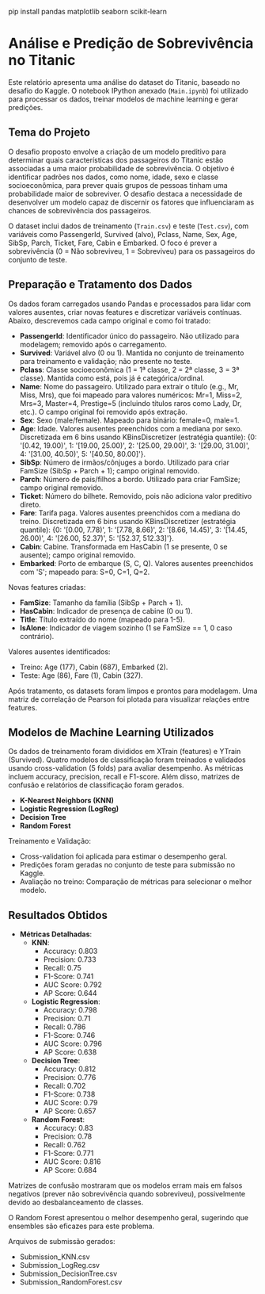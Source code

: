 pip install pandas matplotlib seaborn scikit-learn

# Análise e Predição de Sobrevivência no Titanic

Este relatório apresenta uma análise do dataset do Titanic, baseado no desafio do Kaggle[](https://www.kaggle.com/competitions/titanic/overview). O notebook IPython anexado (`Main.ipynb`) foi utilizado para processar os dados, treinar modelos de machine learning e gerar predições.

## Tema do Projeto

O desafio proposto envolve a criação de um modelo preditivo para determinar quais características dos passageiros do Titanic estão associadas a uma maior probabilidade de sobrevivência. O objetivo é identificar padrões nos dados, como nome, idade, sexo e classe socioeconômica, para prever quais grupos de pessoas tinham uma probabilidade maior de sobreviver. O desafio destaca a necessidade de desenvolver um modelo capaz de discernir os fatores que influenciaram as chances de sobrevivência dos passageiros.

O dataset inclui dados de treinamento (`Train.csv`) e teste (`Test.csv`), com variáveis como PassengerId, Survived (alvo), Pclass, Name, Sex, Age, SibSp, Parch, Ticket, Fare, Cabin e Embarked. O foco é prever a sobrevivência (0 = Não sobreviveu, 1 = Sobreviveu) para os passageiros do conjunto de teste.

## Preparação e Tratamento dos Dados

Os dados foram carregados usando Pandas e processados para lidar com valores ausentes, criar novas features e discretizar variáveis contínuas. Abaixo, descrevemos cada campo original e como foi tratado:

- **PassengerId**: Identificador único do passageiro. Não utilizado para modelagem; removido após o carregamento.
- **Survived**: Variável alvo (0 ou 1). Mantida no conjunto de treinamento para treinamento e validação; não presente no teste.
- **Pclass**: Classe socioeconômica (1 = 1ª classe, 2 = 2ª classe, 3 = 3ª classe). Mantida como está, pois já é categórica/ordinal.
- **Name**: Nome do passageiro. Utilizado para extrair o título (e.g., Mr, Miss, Mrs), que foi mapeado para valores numéricos: Mr=1, Miss=2, Mrs=3, Master=4, Prestige=5 (incluindo títulos raros como Lady, Dr, etc.). O campo original foi removido após extração.
- **Sex**: Sexo (male/female). Mapeado para binário: female=0, male=1.
- **Age**: Idade. Valores ausentes preenchidos com a mediana por sexo. Discretizada em 6 bins usando KBinsDiscretizer (estratégia quantile): {0: '[0.42, 19.00)', 1: '[19.00, 25.00)', 2: '[25.00, 29.00)', 3: '[29.00, 31.00)', 4: '[31.00, 40.50)', 5: '[40.50, 80.00]'}.
- **SibSp**: Número de irmãos/cônjuges a bordo. Utilizado para criar FamSize (SibSp + Parch + 1); campo original removido.
- **Parch**: Número de pais/filhos a bordo. Utilizado para criar FamSize; campo original removido.
- **Ticket**: Número do bilhete. Removido, pois não adiciona valor preditivo direto.
- **Fare**: Tarifa paga. Valores ausentes preenchidos com a mediana do treino. Discretizada em 6 bins usando KBinsDiscretizer (estratégia quantile): {0: '[0.00, 7.78)', 1: '[7.78, 8.66)', 2: '[8.66, 14.45)', 3: '[14.45, 26.00)', 4: '[26.00, 52.37)', 5: '[52.37, 512.33]'}.
- **Cabin**: Cabine. Transformada em HasCabin (1 se presente, 0 se ausente); campo original removido.
- **Embarked**: Porto de embarque (S, C, Q). Valores ausentes preenchidos com 'S'; mapeado para: S=0, C=1, Q=2.

Novas features criadas:
- **FamSize**: Tamanho da família (SibSp + Parch + 1).
- **HasCabin**: Indicador de presença de cabine (0 ou 1).
- **Title**: Título extraído do nome (mapeado para 1-5).
- **IsAlone**: Indicador de viagem sozinho (1 se FamSize == 1, 0 caso contrário).

Valores ausentes identificados:
- Treino: Age (177), Cabin (687), Embarked (2).
- Teste: Age (86), Fare (1), Cabin (327).

Após tratamento, os datasets foram limpos e prontos para modelagem. Uma matriz de correlação de Pearson foi plotada para visualizar relações entre features.

## Modelos de Machine Learning Utilizados

Os dados de treinamento foram divididos em XTrain (features) e YTrain (Survived). Quatro modelos de classificação foram treinados e validados usando cross-validation (5 folds) para avaliar desempenho. As métricas incluem accuracy, precision, recall e F1-score. Além disso, matrizes de confusão e relatórios de classificação foram gerados.

- **K-Nearest Neighbors (KNN)**
- **Logistic Regression (LogReg)**
- **Decision Tree**
- **Random Forest**

Treinamento e Validação:
- Cross-validation foi aplicada para estimar o desempenho geral.
- Predições foram geradas no conjunto de teste para submissão no Kaggle.
- Avaliação no treino: Comparação de métricas para selecionar o melhor modelo.

## Resultados Obtidos

- **Métricas Detalhadas**:
  - **KNN**:
    - Accuracy: 0.803
    - Precision: 0.733
    - Recall: 0.75
    - F1-Score: 0.741
    - AUC Score: 0.792
    - AP Score: 0.644
  - **Logistic Regression**:
    - Accuracy: 0.798
    - Precision: 0.71
    - Recall: 0.786
    - F1-Score: 0.746
    - AUC Score: 0.796
    - AP Score: 0.638
  - **Decision Tree**:
    - Accuracy: 0.812
    - Precision: 0.776
    - Recall: 0.702
    - F1-Score: 0.738
    - AUC Score: 0.79
    - AP Score: 0.657
  - **Random Forest**:
    - Accuracy: 0.83
    - Precision: 0.78
    - Recall: 0.762
    - F1-Score: 0.771
    - AUC Score: 0.816
    - AP Score: 0.684

Matrizes de confusão mostraram que os modelos erram mais em falsos negativos (prever não sobrevivência quando sobreviveu), possivelmente devido ao desbalanceamento de classes.

O Random Forest apresentou o melhor desempenho geral, sugerindo que ensembles são eficazes para este problema.

Arquivos de submissão gerados:
- Submission_KNN.csv
- Submission_LogReg.csv
- Submission_DecisionTree.csv
- Submission_RandomForest.csv
